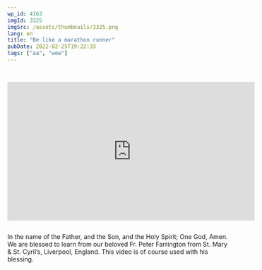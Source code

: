 ```yaml
---
wp_id: 4163
imgId: 3325
imgSrc: /assets/thumbnails/3325.png
lang: en
title: "Be like a marathon runner"
pubDate: 2022-02-25T19:22:33
tags: ["aa", "wow"]
---
```

<!-- page: 6 -->

<p><code></p>
<div class="video-container">
<iframe loading="lazy" width="560" height="315" src="https://www.youtube.com/embed/SBAAxWfb864?si=0y94MlXRduo4xWyY" title="YouTube video player" frameborder="0" allow="accelerometer; autoplay; clipboard-write; encrypted-media; gyroscope; picture-in-picture; web-share" allowfullscreen></iframe>
</div>
<p></code></p>
<p>In the name of the Father, and the Son, and the Holy Spirit; One God, Amen. We are blessed to learn from our beloved Fr. Peter Farrington from St. Mary &amp; St. Cyril&#8217;s, Liverpool, England. This video is of course used with his blessing.</p>
